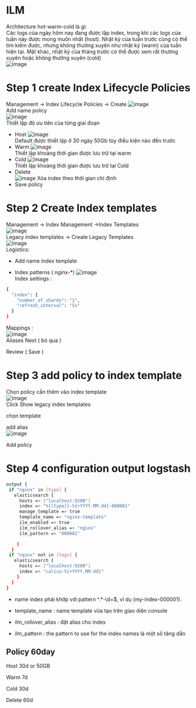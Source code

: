 # ILM
Architecture hot-warm-cold là gì:  
Các logs của ngày hôm nay đang được lập index, trong khi các logs của tuần này được mong muốn nhất (host). Nhật ký của tuần trước cũng có thể tìm kiếm được, nhưng không thường xuyên như nhật ký (warm) của tuần hiện tại. Mặt khác, nhật ký của tháng trước có thể được xem rất thường xuyên hoặc không thường xuyên (cold)  
![image](https://github.com/HuyPham01/docs/assets/96679595/e2a94606-650b-414b-8841-0eb10622fee8)  

# Step 1 create Index Lifecycle Policies
Management → Index Lifecycle Policies → Create 
![image](https://github.com/HuyPham01/docs/assets/96679595/09197427-9ea6-469e-8dd9-6158bef1a3dc)  
Add name policy  
![image](https://github.com/HuyPham01/docs/assets/96679595/f1fe29e8-e6f8-4451-95ca-d6dd2452b087)  
Thiết lập độ ưu tiên của từng giai đoạn  
- Host
![image](https://github.com/HuyPham01/docs/assets/96679595/0defd110-7b9b-4ded-86d5-204bf8a036ab)  
Default được thiết lập ở 30 ngày 50Gb tùy điều kiện nào đến trước
- Warm
![image](https://github.com/HuyPham01/docs/assets/96679595/4f2c643d-8c5a-4a34-bdef-74d9c0e33f48)  
Thiết lập khoảng thời gian được lưu trữ tại warm
- Cold
![image](https://github.com/HuyPham01/docs/assets/96679595/f78b9847-d9ce-42f5-afbb-a96a6d027844)  
Thiết lập khoảng thời gian được lưu trữ tại Cold
- Delete  
![image](https://github.com/HuyPham01/docs/assets/96679595/93c8e413-32d4-457a-ab19-fb8ab01dfa98)
Xóa index theo thời gian chỉ định  
- Save policy
# Step 2 Create Index templates
Management → Index Management  →Index Templates  
![image](https://github.com/HuyPham01/docs/assets/96679595/739dca1f-019b-42da-a667-72d5f33159df)  
Legacy index templates → Create Legacy Templates   
![image](https://github.com/HuyPham01/docs/assets/96679595/3793437b-b6b9-4618-a863-144a120a9a14)  
Logistics:  

- Add name index template  

- Index patterns ( nginx-*)
![image](https://github.com/HuyPham01/docs/assets/96679595/54453b9e-fcaf-459a-a858-07b559074b5f)  
Index settings :
```bash
{
  "index": {
    "number_of_shards": "1",
    "refresh_interval": "5s"
  }
}
```
Mappings :  
![image](https://github.com/HuyPham01/docs/assets/96679595/831cb73f-9c5c-4cdb-9a0e-e62e2cf01cb2)  
Aliases  Next ( bỏ qua )  

Review ( Save )  
# Step 3 add policy to index template
Chọn policy cần thêm vào index template   
![image](https://github.com/HuyPham01/docs/assets/96679595/d64de610-e40b-48d3-92b0-cac823fa5c3f)  
Click Show legacy index templates  

chọn template  

add alias  
![image](https://github.com/HuyPham01/docs/assets/96679595/c6197e6a-4d75-47be-a787-85a4254c1966)  

Add policy  
# Step 4 configuration output logstash
```bash
output {
 if "nginx" in [type] {
   elasticsearch {
     hosts => ["localhost:9200"]
     index => "%{[type]}-%{+YYYY.MM.dd}-000001"
     manage_template => true
     template_name => "nginx-template"
     ilm_enabled => true
     ilm_rollover_alias => "nginx"
     ilm_pattern => "000001"

    }
  }
 if "nginx" not in [tags] {
   elasticsearch {
     hosts => ["localhost:9200"]
     index => "calico-%{+YYYY.MM.dd}"
    }
  }
}
```
- name index phải khớp với pattern ^.*-\d+$, ví dụ (my-index-000001).  

- template_name  : name template vừa tạo trên giao diện console  

- ilm_rollover_alias   :  đặt alias cho index  

- ilm_pattern   :   the pattern to use for the index names  là một số tăng dần  

## Policy 60day  
Host 30d or 50GB  

Warm 7d  

Cold 30d  

Delete 60d  

